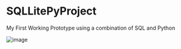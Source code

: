 # SQLLitePyProject
My First Working Prototype using a combination of SQL and Python

![image](https://user-images.githubusercontent.com/42208427/158577171-47cb55c8-cd50-4072-92e9-9c8197aafac2.png)
